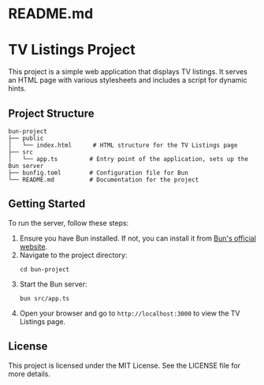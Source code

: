 # README.md

# TV Listings Project

This project is a simple web application that displays TV listings. It serves an HTML page with various stylesheets and includes a script for dynamic hints.

## Project Structure

```
bun-project
├── public
│   └── index.html      # HTML structure for the TV Listings page
├── src
│   └── app.ts         # Entry point of the application, sets up the Bun server
├── bunfig.toml        # Configuration file for Bun
└── README.md          # Documentation for the project
```

## Getting Started

To run the server, follow these steps:

1. Ensure you have Bun installed. If not, you can install it from [Bun's official website](https://bun.sh/).
2. Navigate to the project directory:
   ```
   cd bun-project
   ```
3. Start the Bun server:
   ```
   bun src/app.ts
   ```
4. Open your browser and go to `http://localhost:3000` to view the TV Listings page.

## License

This project is licensed under the MIT License. See the LICENSE file for more details.